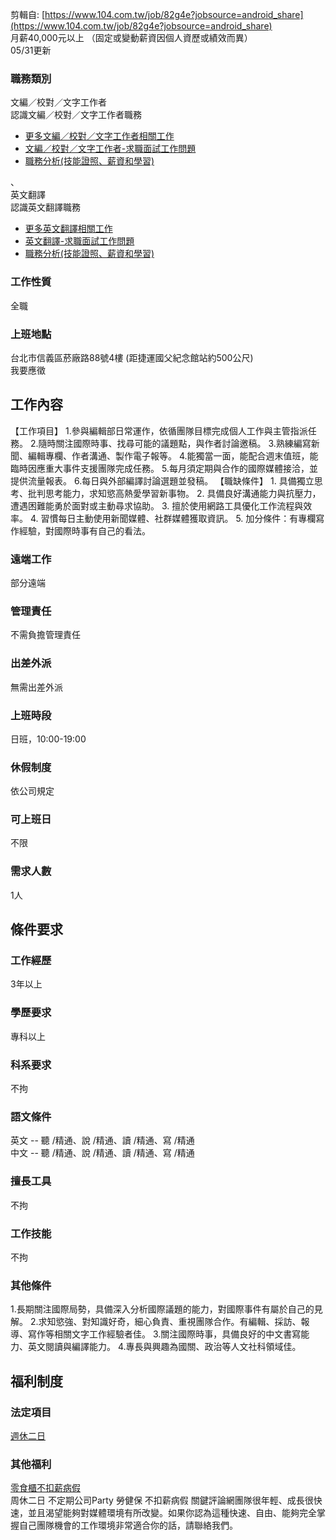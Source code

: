 剪輯自: [https://www.104.com.tw/job/82g4e?jobsource=android_share](https://www.104.com.tw/job/82g4e?jobsource=android_share)  
月薪40,000元以上 （固定或變動薪資因個人資歷或績效而異）  
05/31更新

### 職務類別

文編／校對／文字工作者  
認識文編／校對／文字工作者職務

- [更多文編／校對／文字工作者相關工作](https://www.104.com.tw/jobs/search/?cat=2014001005)
- [文編／校對／文字工作者-求職面試工作問題](https://giver.104.com.tw/questionList/2014001005?utm_source=104&utm_medium=cweb_job_jcat)
- [職務分析(技能證照、薪資和學習)](https://nabi.104.com.tw/cjcat/2014001005/?utm_source=104&utm_medium=cjcat)

、  
英文翻譯  
認識英文翻譯職務

- [更多英文翻譯相關工作](https://www.104.com.tw/jobs/search/?cat=2014001002)
- [英文翻譯-求職面試工作問題](https://giver.104.com.tw/questionList/2014001002?utm_source=104&utm_medium=cweb_job_jcat)
- [職務分析(技能證照、薪資和學習)](https://nabi.104.com.tw/cjcat/2014001002/?utm_source=104&utm_medium=cjcat)

### 工作性質

全職

### 上班地點

台北市信義區菸廠路88號4樓 (距捷運國父紀念館站約500公尺)  
我要應徵

## 工作內容

【工作項目】 1.參與編輯部日常運作，依循團隊目標完成個人工作與主管指派任務。 2.隨時關注國際時事、找尋可能的議題點，與作者討論邀稿。 3.熟練編寫新聞、編輯專欄、作者溝通、製作電子報等。 4.能獨當一面，能配合週末值班，能臨時因應重大事件支援團隊完成任務。 5.每月須定期與合作的國際媒體接洽，並提供流量報表。 6.每日與外部編譯討論選題並發稿。 【職缺條件】 1. 具備獨立思考、批判思考能力，求知慾高熱愛學習新事物。 2. 具備良好溝通能力與抗壓力，遭遇困難能勇於面對或主動尋求協助。 3. 擅於使用網路工具優化工作流程與效率。 4. 習慣每日主動使用新聞媒體、社群媒體獲取資訊。 5. 加分條件：有專欄寫作經驗，對國際時事有自己的看法。

### 遠端工作

部分遠端

### 管理責任

不需負擔管理責任

### 出差外派

無需出差外派

### 上班時段

日班，10:00-19:00

### 休假制度

依公司規定

### 可上班日

不限

### 需求人數

1人

## 條件要求

### 工作經歷

3年以上

### 學歷要求

專科以上

### 科系要求

不拘

### 語文條件

英文 -- 聽 /精通、說 /精通、讀 /精通、寫 /精通  
中文 -- 聽 /精通、說 /精通、讀 /精通、寫 /精通

### 擅長工具

不拘

### 工作技能

不拘

### 其他條件

1.長期關注國際局勢，具備深入分析國際議題的能力，對國際事件有屬於自己的見解。 2.求知慾強、對知識好奇，細心負責、重視團隊合作。有編輯、採訪、報導、寫作等相關文字工作經驗者佳。 3.關注國際時事，具備良好的中文書寫能力、英文閱讀與編譯能力。 4.專長與興趣為國關、政治等人文社科領域佳。

## 福利制度

### 法定項目

[週休二日](https://www.104.com.tw/company/search/?keyword=%E9%80%B1%E4%BC%91%E4%BA%8C%E6%97%A5&jobsource=tag_link)

### 其他福利

[零食櫃](https://www.104.com.tw/company/search/?keyword=%E9%9B%B6%E9%A3%9F%E6%AB%83&jobsource=tag_link)[不扣薪病假](https://www.104.com.tw/company/search/?keyword=%E4%B8%8D%E6%89%A3%E8%96%AA%E7%97%85%E5%81%87&jobsource=tag_link)  
周休二日 不定期公司Party 勞健保 不扣薪病假 關鍵評論網團隊很年輕、成長很快速，並且渴望能夠對媒體環境有所改變。如果你認為這種快速、自由、能夠完全掌握自己團隊機會的工作環境非常適合你的話，請聯絡我們。